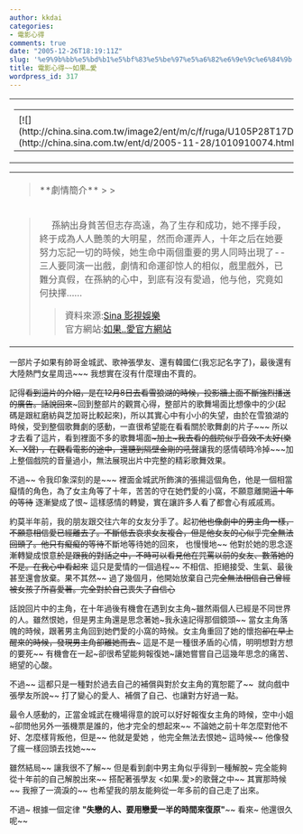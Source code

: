 ```yaml
---
author: kkdai
categories:
- 電影心得
comments: true
date: "2005-12-26T18:19:11Z"
slug: '%e9%9b%bb%e5%bd%b1%e5%bf%83%e5%be%97%e5%a6%82%e6%9e%9c%e6%84%9b'
title: 電影心得~~如果…愛
wordpress_id: 317
---
```


<table cellpadding="0" width="750" align="center" border="0" cellspacing="0" ><tbody ><tr >
<td width="230" valign="top" ><table cellpadding="0" width="100%" border="0" cellspacing="0" ><tbody ><tr >
<td height="5" >
</td></tr><tr >
<td >[![](http://china.sina.com.tw/image2/ent/m/c/f/ruga/U105P28T17D2765F229DT20051129110016.jpg)](http://china.sina.com.tw/ent/d/2005-11-28/1010910074.html)
</td></tr></tbody></table>
</td></tr></tbody></table><table cellpadding="0" width="95%" align="center" border="0" cellspacing="0" ><tbody ><tr >
<td height="30" >

<blockquote>**劇情簡介**
> 
> </blockquote>

</td></tr><tr >
<td class="font14-l" >

<blockquote>     孫納出身貧苦但志存高遠，為了生存和成功，她不擇手段，終于成為人人艷羡的大明星，然而命運弄人，十年之后在她要努力忘記一切的時候，她生命中兩個重要的男人同時出現了--三人要同演一出戲，劇情和命運卻惊人的相似，戲里戲外，已難分真假，在孫納的心中，到底有沒有愛過，他与他，究竟如何抉擇……   

> 
> 資料來源:[Sina 影視娛樂](http://china.sina.com.tw/ent/m/c/f/ruga/)  
官方網站:[如果..愛官方網站](http://www.perhapslovemovie.com/main.html)  

> 
> </blockquote>

</td></tr></tbody></table>

一部片子如果有帥哥金城武、歌神張學友、還有韓國仁(我忘記名字了)，最後還有大陸熱門女星周迅~~~ 我想實在沒有什麼理由不賣的。

記得~~看到這片的介紹，是在12月8日去看雪狼湖的時候，投影牆上面不斷強烈播送的廣告。話說回來~~~回到整部片的觀賞心得，整部片的歌舞場面比想像中的少(起碼是跟紅磨紡與芝加哥比較起來)，所以其實心中有小小的失望，由於在雪狼湖的時候，受到整個歌舞劇的感動，一直很希望能在看看關於歌舞劇的片子~~~  所以才去看了這片，看到裡面不多的歌舞場面~~~加上~我去看的戲院似乎音效不太好(樂X、X聲) ，在觀看電影的途中，還聽到隔壁金剛的吼聲~~讓我的感情頓時冷掉~~~加上整個戲院的音量過小，無法展現出片中完整的精彩歌舞效果。

不過~~ 令我印象深刻的是~~~ 裡面金城武所飾演的張揚這個角色，他是一個相當癡情的角色，為了女主角等了十年，苦苦的守在她們愛的小窩，不願意離開~~這十年的等待~~ 逐漸變成了恨~  這樣感情的轉變，實在讓許多人看了都會心有戚戚焉。

約莫半年前，我的朋友跟交往六年的女友分手了。起初~~他也像劇中的男主角一樣，不願意相信愛已經離去了。不斷低去哀求女友複合，但是他女友的心似乎完全無法回頭了。他只有癡癡的等待~~不斷地等待她的回來， 也慢慢地~~ 他對於她的思念逐漸轉變成恨意~~於是跟我的對話之中，不時可以看見他在咒罵以前的女友、數落她的不是。在我心中看起來~~ 這只是愛情的一個過程~~ 不相信、拒絕接受、生氣、最後甚至還會放棄。果不其然~~ 過了幾個月，他開始放棄自己~~完全無法相信自己曾經被女孩子所喜愛著。完全對於自己喪失了自信心~~

話說回片中的主角，在十年過後有機會在遇到女主角~雖然兩個人已經是不同世界的人。雖然恨她，但是男主角還是思念著她~我永遠記得那個鏡頭~~ 當女主角落魄的時候，跟著男主角回到她們愛的小窩的時候。女主角重回了她的懷抱~~卻在早上醒來的時候，發現男主角卻離她而去~~~ 這是不是一種很矛盾的心情，明明想對方想的要死~~ 有機會在一起~卻很希望能夠報復她~讓她嘗嘗自己這幾年思念的痛苦、絕望的心酸。

不過~~ 這都只是一種對於過去自己的補償與對於女主角的寬恕罷了~~  就向戲中張學友所說~~ 打了變心的愛人、補償了自己、也讓對方好過一點。

最令人感動的，正當金城武在機場得意的說可以好好報復女主角的時候，空中小姐~卻問他另外一張機票是誰的，他才完全的想起來~~ 不論她之前十年怎麼對他不好、怎麼樣背叛他，但是~~ 他就是愛她 ，他完全無法去恨她~  這時候~~ 他像發了瘋一樣回頭去找她~~~

雖然結局~~ 讓我很不了解~~ 但是看到劇中男主角似乎得到一種解脫~ 完全能夠從十年前的自己解脫出來~~  搭配著張學友 <如果.愛>的歌聲之中~~ 其實那時候~~ 我擦了一滴淚的~~ 也希望我的朋友能夠從一年多前的自己走了出來。

不過~ 根據一個定律 **"失戀的人、要用戀愛一半的時間來復原"**~~ 看來~ 他還很久呢~~
